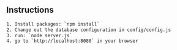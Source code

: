 ## Instructions
```bash
1. Install packages: `npm install`
2. Change out the database configuration in config/config.js
3. run: `node server.js`
4. go to `http://localhost:8080` in your browser
```



